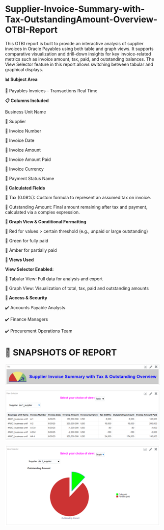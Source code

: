 # Supplier-Invoice-Summary-with-Tax-OutstandingAmount-Overview-OTBI-Report

This OTBI report is built to provide an interactive analysis of supplier invoices in Oracle Payables using both table and graph views. It supports comparative visualization and drill-down insights for key invoice-related metrics such as invoice amount, tax, paid, and outstanding balances. The View Selector feature in this report allows switching between tabular and graphical displays.


**📊 Subject Area**

🔹 Payables Invoices – Transactions Real Time

**📋 Columns Included**

Business Unit Name

🔹 Supplier

🔹 Invoice Number	

🔹 Invoice Date	

🔹 Invoice Amount	

🔹 Invoice Amount Paid	

🔹 Invoice Currency	

🔹 Payment Status Name	

**🧠 Calculated Fields**

🔹  Tax (0.08%): Custom formula to represent an assumed tax on invoice.

🔹 Outstanding Amount: Final amount remaining after tax and payment, calculated via a complex expression.

**🎨 Graph View & Conditional Formatting**

🔹 Red for values > certain threshold (e.g., unpaid or large outstanding)

🔹  Green for fully paid

🔹  Amber for partially paid

**🔀 Views Used**

**View Selector Enabled:**

🔹 Tabular View: Full data for analysis and export

🔹 Graph View: Visualization of total, tax, paid and outstanding amounts

**🔐 Access & Security**

✔️ Accounts Payable Analysts

✔️  Finance Managers

✔️ Procurement Operations Team

# 📸 SNAPSHOTS OF REPORT 


 ![img_alt](https://github.com/Jay-reddy-adv/Supplier-Invoice-Summary-with-Tax-Outstanding-Overview-OTBI-Report/blob/b463ed939c1be6b37f630f266562d8b65957700a/Title.png)

 ![img_alt](https://github.com/Jay-reddy-adv/Supplier-Invoice-Summary-with-Tax-Outstanding-Overview-OTBI-Report/blob/b463ed939c1be6b37f630f266562d8b65957700a/Table%20view%20in%20View%20Selector.png)

 ![img_alt](https://github.com/Jay-reddy-adv/Supplier-Invoice-Summary-with-Tax-Outstanding-Overview-OTBI-Report/blob/b463ed939c1be6b37f630f266562d8b65957700a/Graph%20view%20in%20View%20Selector.png)


 













